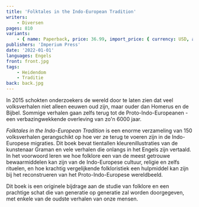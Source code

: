 ```yaml
---
title: 'Folktales in the Indo-European Tradition'
writers:
    - Diversen
pages: 810
variants:
    - { name: Paperback, price: 36.99, import_price: { currency: USD, amount: 34.0 }, isbn: 978-1-922602-26-8, size: { height: 216, width: 140, depth: 41 }, supplier: 'Ex Libris' }
publishers: 'Imperium Press'
date: '2022-01-01'
languages: Engels
front: front.jpg
tags:
    - Heidendom
    - Traditie
back: back.jpg
---
```


In 2015 schokten onderzoekers de wereld door te laten zien dat veel volksverhalen niet alleen eeuwen oud zijn, maar ouder dan Homerus en de Bijbel. Sommige verhalen gaan zelfs terug tot de Proto-Indo-Europeanen - een verbazingwekkende overleving van zo'n 6000 jaar.

*Folktales in the Indo-European Tradition* is een enorme verzameling van 150 volksverhalen gerangschikt op hoe ver ze terug te voeren zijn in de Indo-Europese migraties. Dit boek bevat tientallen kleurenillustraties van de kunstenaar Graman en vele verhalen die onlangs in het Engels zijn vertaald. In het voorwoord leren we hoe folklore een van de meest getrouwe bewaarmiddelen kan zijn van de Indo-Europese cultuur, religie en zelfs rituelen, en hoe krachtig vergelijkende folkloristiek een hulpmiddel kan zijn bij het reconstrueren van het Proto-Indo-Europese wereldbeeld.

Dit boek is een originele bijdrage aan de studie van folklore en een prachtige schat die van generatie op generatie zal worden doorgegeven, met enkele van de oudste verhalen van onze mensen.
